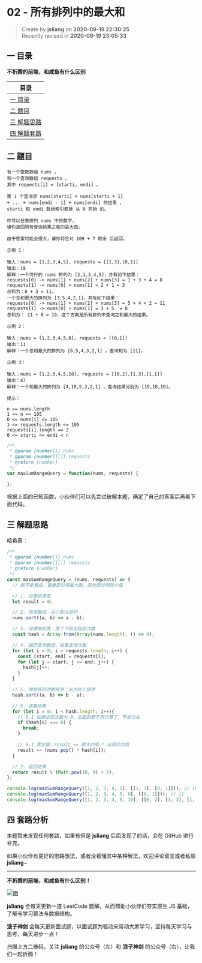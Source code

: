 02 - 所有排列中的最大和
===

> Create by **jsliang** on **2020-09-19 22:30:25**  
> Recently revised in **2020-09-19 23:05:33**

## 一 目录

**不折腾的前端，和咸鱼有什么区别**

| 目录 |
| --- |
| [一 目录](#chapter-one) |
| [二 题目](#chapter-two) |
| [三 解题思路](#chapter-three) |
| [四 解题套路](#chapter-four) |

## 二 题目



```
有一个整数数组 nums ，
和一个查询数组 requests ，
其中 requests[i] = [starti, endi] 。

第 i 个查询求 nums[starti] + nums[starti + 1]
+ ... + nums[endi - 1] + nums[endi] 的结果 ，
starti 和 endi 数组索引都是 从 0 开始 的。

你可以任意排列 nums 中的数字，
请你返回所有查询结果之和的最大值。

由于答案可能会很大，请你将它对 109 + 7 取余 后返回。

示例 1：

输入：nums = [1,2,3,4,5], requests = [[1,3],[0,1]]
输出：19
解释：一个可行的 nums 排列为 [2,1,3,4,5]，并有如下结果：
requests[0] -> nums[1] + nums[2] + nums[3] = 1 + 3 + 4 = 8
requests[1] -> nums[0] + nums[1] = 2 + 1 = 3
总和为：8 + 3 = 11。
一个总和更大的排列为 [3,5,4,2,1]，并有如下结果：
requests[0] -> nums[1] + nums[2] + nums[3] = 5 + 4 + 2 = 11
requests[1] -> nums[0] + nums[1] = 3 + 5  = 8
总和为： 11 + 8 = 19，这个方案是所有排列中查询之和最大的结果。

示例 2：

输入：nums = [1,2,3,4,5,6], requests = [[0,1]]
输出：11
解释：一个总和最大的排列为 [6,5,4,3,2,1] ，查询和为 [11]。

示例 3：

输入：nums = [1,2,3,4,5,10], requests = [[0,2],[1,3],[1,1]]
输出：47
解释：一个和最大的排列为 [4,10,5,3,2,1] ，查询结果分别为 [19,18,10]。

提示：

n == nums.length
1 <= n <= 105
0 <= nums[i] <= 105
1 <= requests.length <= 105
requests[i].length == 2
0 <= starti <= endi < n
```

```js
/**
 * @param {number[]} nums
 * @param {number[][]} requests
 * @return {number}
 */
var maxSumRangeQuery = function(nums, requests) {

};
```

根据上面的已知函数，小伙伴们可以先尝试破解本题，确定了自己的答案后再看下面代码。

## 三 解题思路



哈希表：

```js
/**
 * @param {number[]} nums
 * @param {number[][]} requests
 * @return {number}
 */
const maxSumRangeQuery = (nums, requests) => {
  // 能不能看成：重叠部分用最大数，其他部分用较小值

  // 1. 设置结果值
  let result = 0;

  // 2. 排序数组：从小到大排列
  nums.sort((a, b) => a - b);

  // 3. 设置映射表：某个下标出现的次数
  const hash = Array.from(Array(nums.length), () => 0);

  // 4. 遍历查询数组，收集查询次数
  for (let i = 0; i < requests.length; i++) {
    const [start, end] = requests[i];
    for (let j = start; j <= end; j++) {
      hash[j]++;
    }
  }

  // 5. 映射表的次数排序：从大到小排序
  hash.sort((a, b) => b - a);

  // 6. 收集结果
  for (let i = 0; i < hash.length; i++){
    // 6.1 如果出现次数为 0，后面的都不用计算了，节省功夫
    if (hash[i] === 0) {
      break;
    }

    // 6.1 累加值：result += 最大的值 * 出现的次数
    result += (nums.pop() * hash[i]);
  }

  // 7. 返回结果
  return result % (Math.pow(10, 9) + 7);
};

console.log(maxSumRangeQuery([1, 2, 3, 4, 5], [[1, 3], [0, 1]])); // 19
console.log(maxSumRangeQuery([1, 2, 3, 4, 5, 6], [[0, 1]])); // 11
console.log(maxSumRangeQuery([1, 2, 3, 4, 5, 10], [[0, 2], [1, 3], [1, 1]])); // 47
```

## 四 套路分析



本题暂未发现任何套路，如果有但是 **jsliang** 后面发现了的话，会在 GitHub 进行补充。

如果小伙伴有更好的思路想法，或者没看懂其中某种解法，欢迎评论留言或者私聊 **jsliang**~

---

**不折腾的前端，和咸鱼有什么区别！**

![图](https://github.com/LiangJunrong/document-library/blob/master/public-repertory/img/z-index-small.png?raw=true)

**jsliang** 会每天更新一道 LeetCode 题解，从而帮助小伙伴们夯实原生 JS 基础，了解与学习算法与数据结构。

**浪子神剑** 会每天更新面试题，以面试题为驱动来带动大家学习，坚持每天学习与思考，每天进步一点！

扫描上方二维码，关注 **jsliang** 的公众号（左）和 **浪子神剑** 的公众号（右），让我们一起折腾！

